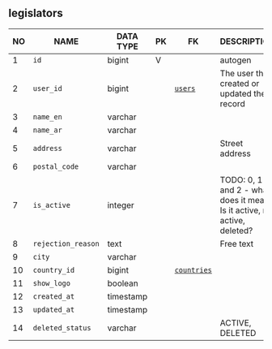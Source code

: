 legislators
----------------------------


NO | NAME | DATA TYPE | PK | FK | DESCRIPTION            
---|------|-----------|----|----|-------------
1|`id` | bigint | V |  | autogen
2|`user_id` | bigint |  | [`users`](users.md) | The user that created or updated the record
3|`name_en` | varchar |  |  | 
4|`name_ar` | varchar |  |  | 
5|`address` | varchar |  |  | Street address
6|`postal_code` | varchar |  |  | 
7|`is_active` | integer |  |  | TODO: 0, 1 and 2 - what does it mean? Is it active, not active, deleted?
8|`rejection_reason` | text |  |  | Free text
9|`city` | varchar |  |  | 
10|`country_id` | bigint |  | [`countries`](countries.md) | 
11|`show_logo` | boolean |  |  | 
12|`created_at` | timestamp |  |  | 
13|`updated_at` | timestamp |  |  | 
14|`deleted_status` | varchar |  |  | ACTIVE, DELETED
